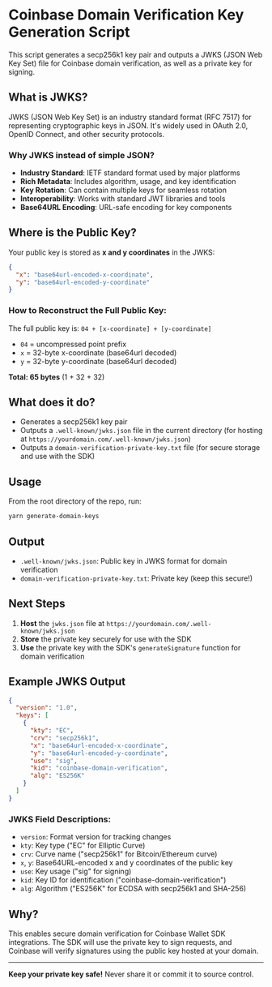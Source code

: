 # Coinbase Domain Verification Key Generation Script

This script generates a secp256k1 key pair and outputs a JWKS (JSON Web Key Set) file for Coinbase domain verification, as well as a private key for signing.

## What is JWKS?

JWKS (JSON Web Key Set) is an industry standard format (RFC 7517) for representing cryptographic keys in JSON. It's widely used in OAuth 2.0, OpenID Connect, and other security protocols.

### Why JWKS instead of simple JSON?

- **Industry Standard**: IETF standard format used by major platforms
- **Rich Metadata**: Includes algorithm, usage, and key identification
- **Key Rotation**: Can contain multiple keys for seamless rotation
- **Interoperability**: Works with standard JWT libraries and tools
- **Base64URL Encoding**: URL-safe encoding for key components

## Where is the Public Key?

Your public key is stored as **x and y coordinates** in the JWKS:

```json
{
  "x": "base64url-encoded-x-coordinate",
  "y": "base64url-encoded-y-coordinate"
}
```

### How to Reconstruct the Full Public Key:

The full public key is: `04 + [x-coordinate] + [y-coordinate]`

- `04` = uncompressed point prefix
- `x` = 32-byte x-coordinate (base64url decoded)
- `y` = 32-byte y-coordinate (base64url decoded)

**Total: 65 bytes** (1 + 32 + 32)

## What does it do?
- Generates a secp256k1 key pair
- Outputs a `.well-known/jwks.json` file in the current directory (for hosting at `https://yourdomain.com/.well-known/jwks.json`)
- Outputs a `domain-verification-private-key.txt` file (for secure storage and use with the SDK)

## Usage

From the root directory of the repo, run:

```sh
yarn generate-domain-keys
```

## Output
- `.well-known/jwks.json`: Public key in JWKS format for domain verification
- `domain-verification-private-key.txt`: Private key (keep this secure!)

## Next Steps
1. **Host** the `jwks.json` file at `https://yourdomain.com/.well-known/jwks.json`
2. **Store** the private key securely for use with the SDK
3. **Use** the private key with the SDK's `generateSignature` function for domain verification

## Example JWKS Output
```json
{
  "version": "1.0",
  "keys": [
    {
      "kty": "EC",
      "crv": "secp256k1",
      "x": "base64url-encoded-x-coordinate",
      "y": "base64url-encoded-y-coordinate",
      "use": "sig",
      "kid": "coinbase-domain-verification",
      "alg": "ES256K"
    }
  ]
}
```

### JWKS Field Descriptions:
- `version`: Format version for tracking changes
- `kty`: Key type ("EC" for Elliptic Curve)
- `crv`: Curve name ("secp256k1" for Bitcoin/Ethereum curve)
- `x`, `y`: Base64URL-encoded x and y coordinates of the public key
- `use`: Key usage ("sig" for signing)
- `kid`: Key ID for identification ("coinbase-domain-verification")
- `alg`: Algorithm ("ES256K" for ECDSA with secp256k1 and SHA-256)

## Why?
This enables secure domain verification for Coinbase Wallet SDK integrations. The SDK will use the private key to sign requests, and Coinbase will verify signatures using the public key hosted at your domain.

---
**Keep your private key safe!** Never share it or commit it to source control. 
